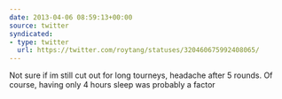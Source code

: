 ```yaml
---
date: 2013-04-06 08:59:13+00:00
source: twitter
syndicated:
- type: twitter
  url: https://twitter.com/roytang/statuses/320460675992408065/
---
```


Not sure if im still cut out for long tourneys, headache after 5 rounds. Of course, having only 4 hours sleep was probably a factor